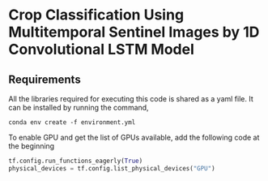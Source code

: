 # Crop Classification Using Multitemporal Sentinel Images by 1D Convolutional LSTM Model

## Requirements

All the libraries required for executing this code is shared as a yaml file. It can be installed by running the command,
```
conda env create -f environment.yml
```
To enable GPU and get the list of GPUs available, add the following code at the beginning
```python
tf.config.run_functions_eagerly(True)
physical_devices = tf.config.list_physical_devices("GPU")
```

